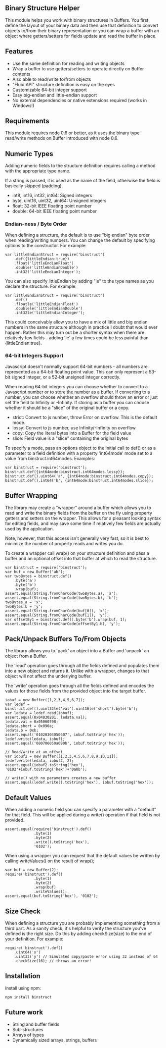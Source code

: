 
## Binary Structure Helper

This module helps you work with binary structures in Buffers.
You first define the layout of your binary data and then use
that definition to convert objects to/from their binary
representation or you can wrap a buffer with an object where
getters/setters for fields update and read the buffer in place.

## Features

 - Use the same definition for reading and writing objects
 - Wrap a buffer to use getters/setters to operate directly on
   Buffer contents
 - Also able to read/write to/from objects
 - "Fluid API" structure definition is easy on the eyes
 - Customizable 64-bit integer support
 - Easy big-endian and little-endian support
 - No external dependencies or native extensions required (works in Windows!)

## Requirements

This module requires node 0.6 or better, as it uses the binary type
read/write methods on Buffer introduced with node 0.6.

## Numeric Types

Adding numeric fields to the structure definition requires calling
a method with the appropriate type name.

If a string is passed, it is used as the name of the field, otherwise
the field is basically skipped (padding).

 - int8, int16, int32, int64: Signed integers
 - byte, uint16, uint32, uint64: Unsigned integers
 - float: 32-bit IEEE floating point number
 - double: 64-bit IEEE floating point number

### Endian-ness / Byte Order

When defining a structure, the default is to use "big endian"
byte order when reading/writing numbers.  You can change the
default by specifying options to the constructor.  For example:

    var littleEndianStruct = require('binstruct')
        .def({littleEndian:true})
        .float('littleEndianFloat')
        .double('littleEndianDouble')
        .int32('littleEndianInteger');

You can also specify littleEndian by adding "le" to the type names
as you declare the structure.  For example:

    var littleEndianStruct = require('binstruct')
        .def()
        .floatle('littleEndianFloat')
        .doublele('littleEndianDouble')
        .int32le('littleEndianInteger');

This could conceivably allow you to have a mix of little and big endian
numbers in the same structure although in practice I doubt that would
ever happen.  Rather this may turn out be a shorter syntax when there
are relatively few fields - adding 'le' a few times could be less
painful than {littleEndian:true}.

### 64-bit Integers Support

Javascript doesn't normally support 64-bit numbers - all numbers are
represented as a 64-bit floating point value.  This can only represent a
53-bit signed integer, or a 52-bit unsigned integer correctly.

When reading 64-bit integers you can choose whether to convert to a
Javascript number or to store the number as a buffer.  If converting
to a number, you can choose whether an overflow should throw an error
or just set the field to Infinity or -Infinity.  If storing as a
buffer you can choose whether it should be a "slice" of the original
buffer or a copy.

 - strict: Convert to js number, throw Error on overflow.  This is the default mode.
 - lossy: Convert to js number, use Infinity/-Infinity on overflow
 - copy: Copy the literal bytes into a Buffer for the field value
 - slice: Field value is a "slice" containing the original bytes

To specify a mode, pass an options object to the initial call to
def() or as a parameter to a field definition with a property
'int64mode' mode set to a value from binstruct.int64modes.  Examples:

    var binstruct = require('binstruct');
    binstruct.def({int64mode:binstruct.int64modes.lossy});
    binstruct.def().uint64('a', {int64mode:binstruct.int64modes.copy});
    binstruct.def().int64('b', {int64mode:binstruct.int64modes.slice});

## Buffer Wrapping

The library may create a "wrapper" around a buffer which allows you
to read and write the binary fields from the buffer on the fly using
property getters and setters on the wrapper.  This allows for a
pleasant looking syntax for editing fields, and may save some time
if relatively few fields are actually used by the application.

Note, however, that this access isn't generally very fast, so it is
best to minimize the number of property reads and writes you do.

To create a wrapper call wrap() on your structure definition and
pass a buffer and an optional offset into that buffer at which to
read the structure.

    var binstruct = require('binstruct');
    var buf = new Buffer('ab');
    var twoBytes = binstruct.def()
        .byte('a')
        .byte('b')
        .wrap(buf);
    assert.equal(String.fromCharCode(twoBytes.a), 'a');
    assert.equal(String.fromCharCode(twoBytes.b), 'b');
    twoBytes.a = 'x';
    twoBytes.b = 'y';
    assert.equal(String.fromCharCode(buf[0]), 'x');
    assert.equal(String.fromCharCode(buf[1]), 'y');
    var offsetBy1 = binstruct.def().byte('b').wrap(buf, 1);
    assert.equal(String.fromCharCode(offsetBy1.b), 'y');

## Pack/Unpack Buffers To/From Objects

The library allows you to 'pack' an object into a Buffer and 'unpack'
an object from a Buffer.

The 'read' operation goes through all the fields defined and populates
them into a new object and returns it.  Unlike with a wrapper, changes to
that object will not affect the underlying buffer.

The 'write' operation goes through all the fields defined and encodes the
values for those fields from the provided object into the target buffer.

    iobuf = new Buffer([1,2,3,4,5,6,7]);
    var ledef = binstruct.def().uint32le('val').uint16le('short').byte('b');
    var ledata = ledef.read(iobuf);
    assert.equal(0x04030201, ledata.val);
    ledata.val = 0x05060708;
    ledata.short = 0x090a;
    ledata.b = 0xb;
    assert.equal('01020304050607', iobuf.toString('hex'));
    ledef.write(ledata, iobuf);
    assert.equal('080706050a090b', iobuf.toString('hex'));

    // Read/write at an offset
    var iobuf2 = new Buffer([1,2,3,4,5,6,7,8,9,10,11]);
    ledef.write(ledata, iobuf2, 2);
    assert.equal(iobuf2.toString('hex'), '0102'+iobuf.toString('hex')+'0a0b');

    // write() with no parameters creates a new buffer
    assert.equal(ledef.write().toString('hex'), iobuf.toString('hex'));

## Default Values

When adding a numeric field you can specify a parameter with a "default"
for that field.  This will be applied during a write() operation if that
field is not provided.

    assert.equal(require('binstruct').def()
                 .byte(1)
                 .byte(2)
                 .write().toString('hex'),
                 '0102');

When using a wrapper you can request that the default values be written
by calling writeValues() on the result of wrap();

    var buf = new Buffer(2);
    require('binstruct').def()
                 .byte(1)
                 .byte(2)
                 .wrap(buf)
                 .writeValues();
    assert.equal(buf.toString('hex'), '0102');

## Size Check

When defining a structure you are probably implementing something from
a third part.  As a sanity check, it's helpful to verify the structure
you've defined is the right size.  Do this by adding checkSize(size) to
the end of your definition.  For example:

    require('binstruct').def()
        .uint64('x')
        .uint32('y') // Simulated copy/paste error using 32 instead of 64
        .checkSize(16); // throws an error!

## Installation

Install using npm:

    npm install binstruct

## Future work

 - String and buffer fields
 - Sub-structures
 - Arrays of types
 - Dynamically sized arrays, strings, buffers

